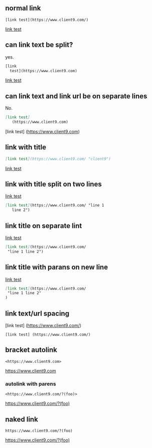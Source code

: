 
## normal link

```
[link test](https://www.client9.com/)
```

[link test](https://www.client9.com/)

## can link text be split?

yes.

```markdown
[link 
  test](https://www.client9.com)
```

[link 
  test](https://www.client9.com)

## can link text and link url be on separate lines

No.

```markdown
[link test]
   (https://www.client9.com)
```

[link test]
   (https://www.client9.com)

## link with title

```markdown
[link test](https://www.client9.com/ "client9")
```

[link test](https://www.client9.com/ "client9")

## link with title split on two lines

[link test](https://www.client9.com/ "line 1
   line 2")

```markdown
[link test](https://www.client9.com/ "line 1
   line 2")
```

## link title on separate lint

[link test](https://www.client9.com/ 
 "line 1 line 2")

```markdown
[link test](https://www.client9.com/
 "line 1 line 2")
```

## link title  with parans on new line

[link test](https://www.client9.com/ 
 "line 1 line 2"
)

```markdown
[link test](https://www.client9.com/
 "line 1 line 2"
)
```

## link text/url spacing

[link test] (https://www.client9.com/)

```
[link test] (https://www.client9.com/)
```	

## bracket autolink

```
<https://www.client9.com>
```

<https://www.client9.com>

### autolink with parens

```
<https://www.client9.com/?(foo)>
```

<https://www.client9.com/?(foo)>

## naked link

```
https://www.client9.com/?(foo)
```

https://www.client9.com/?(foo)
